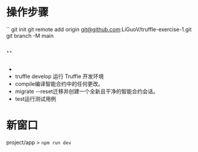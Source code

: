 # 操作步骤
``
git init
git remote add origin git@github.com:LiGuoV/truffle-exercise-1.git
git branch -M main

``
- 
- 
- truffle develop 运行 Truffle 开发环境
- compile编译智能合约中的任何更改。
- migrate --reset迁移并创建一个全新且干净的智能合约会话。
- test运行测试用例
# 新窗口
project/app > `npm run dev`